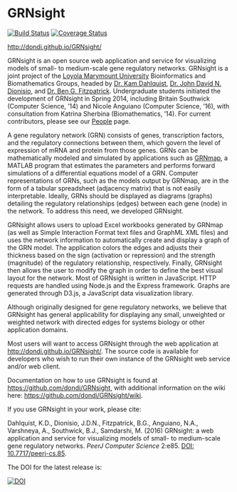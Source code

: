 GRNsight
========

[![Build Status](https://travis-ci.org/eileenchoe/GRNsight.svg?branch=beta)](https://travis-ci.org/eileenchoe/GRNsight)
[![Coverage Status](https://coveralls.io/repos/github/eileenchoe/GRNsight/badge.svg?branch=beta)](https://coveralls.io/github/eileenchoe/GRNsight?branch=beta)

http://dondi.github.io/GRNsight/

GRNsight is an open source web application and service for visualizing models of small- to medium-scale gene regulatory networks. GRNsight is a joint project of the [Loyola Marymount University](http://www.lmu.edu) Bioinformatics and Biomathematics Groups, headed by [Dr. Kam Dahlquist](http://myweb.lmu.edu/kdahlqui/index.htm), [Dr. John David N. Dionisio](http://myweb.lmu.edu/dondi/), and [Dr. Ben G. Fitzpatrick](http://myweb.lmu.edu/bfitzpatrick/). Undergraduate students initiated the development of GRNsight in Spring 2014, including Britain Southwick (Computer Science, ’14) and Nicole Anguiano (Computer Science, ’16), with consultation from Katrina Sherbina (Biomathematics, ’14). For current contributors, please see our [People](http://dondi.github.io/GRNsight/people.html) page.

A gene regulatory network (GRN) consists of genes, transcription factors, and the regulatory connections between them, which govern the level of expression of mRNA and protein from those genes. GRNs can be mathematically modeled and simulated by applications such as [GRNmap](http://kdahlquist.github.io/GRNmap/), a MATLAB program that estimates the parameters and performs forward simulations of a differential equations model of a GRN. Computer representations of GRNs, such as the models output by GRNmap, are in the form of a tabular spreadsheet (adjacency matrix) that is not easily interpretable. Ideally, GRNs should be displayed as diagrams (graphs) detailing the regulatory relationships (edges) between each gene (node) in the network. To address this need, we developed GRNsight.

GRNsight allows users to upload Excel workbooks generated by GRNmap (as well as Simple Interaction Format text files and GraphML XML files) and uses the network information to automatically create and display a graph of the GRN model. The application colors the edges and adjusts their thickness based on the sign (activation or repression) and the strength (magnitude) of the regulatory relationship, respectively. Finally, GRNsight then allows the user to modify the graph in order to define the best visual layout for the network. Most of GRNsight is written in JavaScript. HTTP requests are handled using Node.js and the Express framework. Graphs are generated through D3.js, a JavaScript data visualization library.

Although originally designed for gene regulatory networks, we believe that GRNsight has general applicability for displaying any small, unweighted or weighted network with directed edges for systems biology or other application domains. 

Most users will want to access GRNsight through the web application at http://dondi.github.io/GRNsight/.  The source code is available for developers who wish to run their own instance of the GRNsight web service and/or web client.

Documentation on how to use GRNsight is found at https://github.com/dondi/GRNsight, with additional information on the wiki here: https://github.com/dondi/GRNsight/wiki.

If you use GRNsight in your work, please cite:

Dahlquist, K.D., Dionisio, J.D.N., Fitzpatrick, B.G., Anguiano, N.A., Varshneya, A., Southwick, B.J., Samdarshi, M. (2016) GRNsight: a web application and service for visualizing models of small- to medium-scale gene regulatory networks. _PeerJ Computer Science_ 2:e85. [DOI: 10.7717/peerj-cs.85](https://doi.org/10.7717/peerj-cs.85).

The DOI for the latest release is:

[![DOI](https://zenodo.org/badge/16195791.svg)](https://zenodo.org/badge/latestdoi/16195791) 
